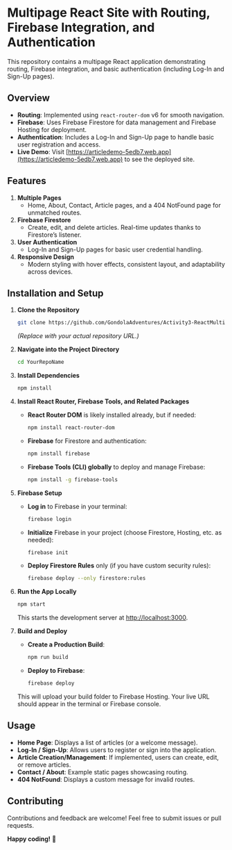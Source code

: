 # Multipage React Site with Routing, Firebase Integration, and Authentication

This repository contains a multipage React application demonstrating routing, Firebase integration, and basic authentication (including Log-In and Sign-Up pages).

## Overview

- **Routing**: Implemented using `react-router-dom` v6 for smooth navigation.
- **Firebase**: Uses Firebase Firestore for data management and Firebase Hosting for deployment.
- **Authentication**: Includes a Log-In and Sign-Up page to handle basic user registration and access.
- **Live Demo**: Visit [https://articledemo-5edb7.web.app](https://articledemo-5edb7.web.app) to see the deployed site.

## Features

1. **Multiple Pages**  
   - Home, About, Contact, Article pages, and a 404 NotFound page for unmatched routes.
2. **Firebase Firestore**  
   - Create, edit, and delete articles. Real-time updates thanks to Firestore’s listener.
3. **User Authentication**  
   - Log-In and Sign-Up pages for basic user credential handling.
4. **Responsive Design**  
   - Modern styling with hover effects, consistent layout, and adaptability across devices.

## Installation and Setup

1. **Clone the Repository**

   ```bash
   git clone https://github.com/GondolaAdventures/Activity3-ReactMultiPageRoute.git
   ```
   *(Replace with your actual repository URL.)*

2. **Navigate into the Project Directory**

   ```bash
   cd YourRepoName
   ```

3. **Install Dependencies**

   ```bash
   npm install
   ```

4. **Install React Router, Firebase Tools, and Related Packages**  
   - **React Router DOM** is likely installed already, but if needed:
     ```bash
     npm install react-router-dom
     ```
   - **Firebase** for Firestore and authentication:
     ```bash
     npm install firebase
     ```
   - **Firebase Tools (CLI) globally** to deploy and manage Firebase:
     ```bash
     npm install -g firebase-tools
     ```

5. **Firebase Setup**  
   - **Log in** to Firebase in your terminal:
     ```bash
     firebase login
     ```
   - **Initialize** Firebase in your project (choose Firestore, Hosting, etc. as needed):
     ```bash
     firebase init
     ```
   - **Deploy Firestore Rules** only (if you have custom security rules):
     ```bash
     firebase deploy --only firestore:rules
     ```

6. **Run the App Locally**

   ```bash
   npm start
   ```
   This starts the development server at [http://localhost:3000](http://localhost:3000).

7. **Build and Deploy**

   - **Create a Production Build**:
     ```bash
     npm run build
     ```
   - **Deploy to Firebase**:
     ```bash
     firebase deploy
     ```
   This will upload your build folder to Firebase Hosting. Your live URL should appear in the terminal or Firebase console.

## Usage

- **Home Page**: Displays a list of articles (or a welcome message).  
- **Log-In / Sign-Up**: Allows users to register or sign into the application.  
- **Article Creation/Management**: If implemented, users can create, edit, or remove articles.  
- **Contact / About**: Example static pages showcasing routing.  
- **404 NotFound**: Displays a custom message for invalid routes.

## Contributing

Contributions and feedback are welcome! Feel free to submit issues or pull requests.

**Happy coding!** 🚀
